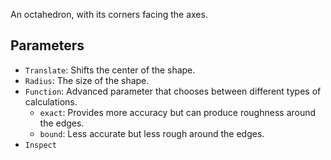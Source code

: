 An octahedron, with its corners facing the axes.

## Parameters

* `Translate`: Shifts the center of the shape.
* `Radius`: The size of the shape.
* `Function`: Advanced parameter that chooses between different types of calculations.
  * `exact`: Provides more accuracy but can produce roughness around the edges.
  * `bound`: Less accurate but less rough around the edges.
* `Inspect`